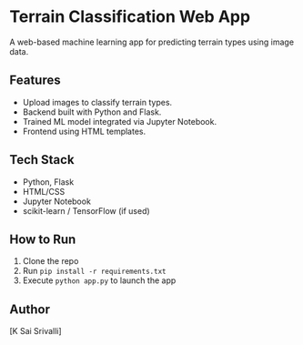 # Terrain Classification Web App

A web-based machine learning app for predicting terrain types using image data.

## Features
- Upload images to classify terrain types.
- Backend built with Python and Flask.
- Trained ML model integrated via Jupyter Notebook.
- Frontend using HTML templates.

## Tech Stack
- Python, Flask
- HTML/CSS
- Jupyter Notebook
- scikit-learn / TensorFlow (if used)

## How to Run
1. Clone the repo
2. Run `pip install -r requirements.txt`
3. Execute `python app.py` to launch the app

## Author
[K Sai Srivalli]


